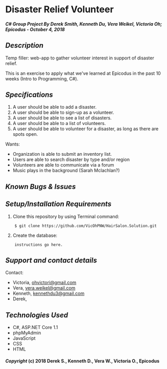 # Disaster Relief Volunteer

##### C# Group Project By Derek Smith, Kenneth Du, Vera Weikel, Victoria Oh; Epicodus - October 4, 2018

## *Description*
Temp filler: web-app to gather volunteer interest in support of disaster relief.

This is an exercise to apply what we've learned at Epicodus in the past 10 weeks (Intro to Programming, C#).


## *Specifications*
1. A user should be able to add a disaster.
2. A user should be able to sign-up as a volunteer.
3. A user should be able to see a list of disasters.
4. A user should be able to a list of volunteers.
5. A user should be able to volunteer for a disaster, as long as there are spots open.


Wants:
* Organization is able to submit an inventory list.
* Users are able to search disaster by type and/or region
* Volunteers are able to communicate via a forum
* Music plays in the background (Sarah Mclachlan?)

## *Known Bugs & Issues*



## *Setup/Installation Requirements*

1. Clone this repository by using Terminal command:
```
    $ git clone https://github.com/VicOhPNW/HairSalon.Solution.git
```
2. Create the database:
```
    instructions go here.
```


## *Support and contact details*
Contact:
* Victoria, ohvictori@gmail.com
* Vera, vera.weikel@gmail.com
* Kenneth, kennethdu3@gmail.com
* Derek,


## *Technologies Used*
* C#, ASP.NET Core 1.1
* phpMyAdmin
* JavaScript
* CSS
* HTML

#### *Copyright* (c) 2018 Derek S., Kenneth D., Vera W., Victoria O., Epicodus
